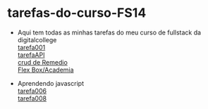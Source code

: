 # tarefas-do-curso-FS14
* Aqui tem todas as minhas tarefas do meu curso de fullstack da digitalcollege <br>
<a href="https://daviiisousa.github.io/html-css/teste002/">tarefa001</a> <br>
<a href="https://daviiisousa.github.io/consumindo-API/">tarefaAPI</a> <br>
<a href="https://daviiisousa.github.io/crud-de-remedios/html/produtos.html">crud de Remedio</a> <br>
<a href="https://daviiisousa.github.io/FlexBox-Fitness/"> Flex Box/Academia<a> <br>

* Aprendendo javascript <br>
<a href="https://daviiisousa.github.io/Javascript-estudos/Tarefas/tarefa006/">tarefa006</a> <br>
<a href="https://daviiisousa.github.io/Javascript-estudos/Tarefas/tarefa008/">tarefa008</a>
